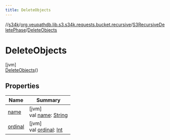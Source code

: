 ```yaml
---
title: DeleteObjects
---
```

//[s34k](../../../../index.html)/[org.veupathdb.lib.s3.s34k.requests.bucket.recursive](../../index.html)/[S3RecursiveDeletePhase](../index.html)/[DeleteObjects](index.html)



# DeleteObjects



[jvm]\
[DeleteObjects](index.html)()



## Properties


| Name | Summary |
|---|---|
| [name](../-list-objects/index.html#-372974862%2FProperties%2F863300109) | [jvm]<br>val [name](../-list-objects/index.html#-372974862%2FProperties%2F863300109): [String](https://kotlinlang.org/api/latest/jvm/stdlib/kotlin/-string/index.html) |
| [ordinal](../-list-objects/index.html#-739389684%2FProperties%2F863300109) | [jvm]<br>val [ordinal](../-list-objects/index.html#-739389684%2FProperties%2F863300109): [Int](https://kotlinlang.org/api/latest/jvm/stdlib/kotlin/-int/index.html) |

